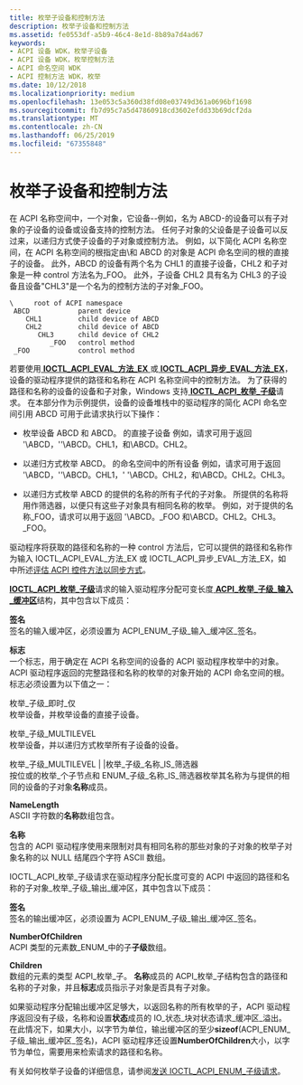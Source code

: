 ```yaml
---
title: 枚举子设备和控制方法
description: 枚举子设备和控制方法
ms.assetid: fe0553df-a5b9-46c4-8e1d-8b89a7d4ad67
keywords:
- ACPI 设备 WDK，枚举子设备
- ACPI 设备 WDK，枚举控制方法
- ACPI 命名空间 WDK
- ACPI 控制方法 WDK，枚举
ms.date: 10/12/2018
ms.localizationpriority: medium
ms.openlocfilehash: 13e053c5a360d38fd08e03749d361a0696bf1698
ms.sourcegitcommit: fb7d95c7a5d47860918cd3602efdd33b69dcf2da
ms.translationtype: MT
ms.contentlocale: zh-CN
ms.lasthandoff: 06/25/2019
ms.locfileid: "67355848"
---
```

# <a name="enumerating-child-devices-and-control-methods"></a>枚举子设备和控制方法


在 ACPI 名称空间中，一个对象，它设备--例如，名为 ABCD-的设备可以有子对象的子设备的设备或设备支持的控制方法。 任何子对象的父设备是子设备可以反过来，以递归方式使子设备的子对象或控制方法。 例如，以下简化 ACPI 名称空间，在 ACPI 名称空间的根指定由\\和 ABCD 的对象是 ACPI 命名空间的根的直接子的设备。 此外，ABCD 的设备有两个名为 CHL1 的直接子设备，CHL2 和子对象是一种 control 方法名为\_FOO。 此外，子设备 CHL2 具有名为 CHL3 的子设备且设备"CHL3"是一个名为的控制方法的子对象\_FOO。

```syntax
\     root of ACPI namespace
 ABCD            parent device 
    CHL1         child device of ABCD
    CHL2         child device of ABCD
       CHL3      child device of CHL2
          _FOO   control method
 _FOO            control method
```

若要使用[ **IOCTL\_ACPI\_EVAL\_方法\_EX** ](https://docs.microsoft.com/windows-hardware/drivers/ddi/content/acpiioct/ni-acpiioct-ioctl_acpi_eval_method_ex)或[ **IOCTL\_ACPI\_异步\_EVAL\_方法\_EX**](https://docs.microsoft.com/windows-hardware/drivers/ddi/content/acpiioct/ni-acpiioct-ioctl_acpi_async_eval_method_ex)，设备的驱动程序提供的路径和名称在 ACPI 名称空间中的控制方法。 为了获得的路径和名称的设备的设备和子对象，Windows 支持[ **IOCTL\_ACPI\_枚举\_子级**](https://docs.microsoft.com/windows-hardware/drivers/ddi/content/acpiioct/ni-acpiioct-ioctl_acpi_enum_children)请求。 在本部分作为示例提供，设备的设备堆栈中的驱动程序的简化 ACPI 命名空间引用 ABCD 可用于此请求执行以下操作：

-   枚举设备 ABCD 和 ABCD。 的直接子设备 例如，请求可用于返回 '\\ABCD，''\\ABCD。CHL1，和\\ABCD。CHL2。

-   以递归方式枚举 ABCD。 的命名空间中的所有设备 例如，请求可用于返回 '\\ABCD，''\\ABCD。CHL1，' '\\ABCD。CHL2，和\\ABCD。CHL2。CHL3。

-   以递归方式枚举 ABCD 的提供的名称的所有子代的子对象。 所提供的名称将用作筛选器，以便只有这些子对象具有相同名称的枚举。 例如，对于提供的名称\_FOO，请求可以用于返回 '\\ABCD。\_FOO 和\\ABCD。CHL2。CHL3。\_FOO。

驱动程序将获取的路径和名称的一种 control 方法后，它可以提供的路径和名称作为输入 IOCTL\_ACPI\_EVAL\_方法\_EX 或 IOCTL\_ACPI\_异步\_EVAL\_方法\_EX，如中所述[评估 ACPI 控件方法以同步方式](evaluating-acpi-control-methods-synchronously.md)。

[ **IOCTL\_ACPI\_枚举\_子级**](https://docs.microsoft.com/windows-hardware/drivers/ddi/content/acpiioct/ni-acpiioct-ioctl_acpi_enum_children)请求的输入驱动程序分配可变长度[ **ACPI\_枚举\_子级\_输入\_缓冲区**](https://docs.microsoft.com/windows-hardware/drivers/ddi/content/acpiioct/ns-acpiioct-_acpi_enum_children_input_buffer)结构，其中包含以下成员：

<a href="" id="signature"></a>**签名**  
签名的输入缓冲区，必须设置为 ACPI\_ENUM\_子级\_输入\_缓冲区\_签名。

<a href="" id="flags"></a>**标志**  
一个标志，用于确定在 ACPI 名称空间的设备的 ACPI 驱动程序枚举中的对象。 ACPI 驱动程序返回的完整路径和名称的枚举的对象开始的 ACPI 命名空间的根。 标志必须设置为以下值之一：

<a href="" id="enum-children-immediate-only"></a>枚举\_子级\_即时\_仅  
枚举设备，并枚举设备的直接子设备。

<a href="" id="enum-children-multilevel"></a>枚举\_子级\_MULTILEVEL  
枚举设备，并以递归方式枚举所有子设备的设备。

<a href="" id="enum-children-multilevel----enum-children-name-is-filter-"></a>枚举\_子级\_MULTILEVEL | |枚举\_子级\_名称\_IS\_筛选器   
按位或的枚举\_个子节点和 ENUM\_子级\_名称\_IS\_筛选器枚举其名称为与提供的相同的设备的子对象**名称**成员。

<a href="" id="namelength"></a>**NameLength**  
ASCII 字符数的**名称**数组包含。

<a href="" id="name"></a>**名称**  
包含的 ACPI 驱动程序使用来限制对具有相同名称的那些对象的子对象的枚举子对象名称的以 NULL 结尾四个字符 ASCII 数组。

IOCTL\_ACPI\_枚举\_子级请求在驱动程序分配长度可变的 ACPI 中返回的路径和名称的子对象\_枚举\_子级\_输出\_缓冲区，其中包含以下成员：

<a href="" id="signature"></a>**签名**  
签名的输出缓冲区，必须设置为 ACPI\_ENUM\_子级\_输出\_缓冲区\_签名。

<a href="" id="numberofchildren"></a>**NumberOfChildren**  
ACPI 类型的元素数\_ENUM\_中的子**子级**数组。

<a href="" id="children"></a>**Children**  
数组的元素的类型 ACPI\_枚举\_子。 **名称**成员的 ACPI\_枚举\_子结构包含的路径和名称的子对象，并且**标志**成员指示子对象是否具有子对象。

如果驱动程序分配输出缓冲区足够大，以返回名称的所有枚举的子，ACPI 驱动程序返回没有子级，名称和设置**状态**成员的 IO\_状态\_块对状态请求\_缓冲区\_溢出。 在此情况下，如果大小，以字节为单位，输出缓冲区的至少**sizeof**(ACPI\_ENUM\_子级\_输出\_缓冲区\_签名)，ACPI 驱动程序还设置**NumberOfChildren**大小，以字节为单位，需要用来检索请求的路径和名称。

有关如何枚举子设备的详细信息，请参阅[发送 IOCTL\_ACPI\_ENUM\_子级请求](sending-an-ioctl-acpi-enum-children-request.md)。
